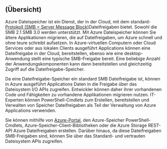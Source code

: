 ## <a name="overview"></a>(Übersicht)

Azure Dateispeicher ist ein Dienst, der in der Cloud, mit dem standard- [Protokoll (SMB = Server Message Block)](https://msdn.microsoft.com/library/windows/desktop/aa365233.aspx)Dateifreigaben bietet. Sowohl die SMB 2.1 SMB 3.0 werden unterstützt. Mit Azure Dateispeicher können Sie ältere Applikationen migrieren, die auf Dateifreigaben, um Azure schnell und ohne teure schreibt aufsetzen. In Azure-virtuellen Computern oder Cloud Services oder aus lokalen Clients ausgeführt Applications können eine Dateifreigabe in der Cloud, bereitstellen, ebenso wie eine desktop-Anwendung stellt eine typische SMB-Freigabe bereit. Eine beliebige Anzahl der Anwendungskomponenten kann dann bereitstellen und gleichzeitig Zugriff auf die Dateifreigabe-Speicher.

Da eine Dateifreigabe-Speicher ein standard SMB Dateifreigabe ist, können in Azure ausgeführt Applications Daten in die Freigabe über das Dateisystem I/O APIs zugreifen. Entwickler können daher ihrer vorhandenen Code und Fähigkeiten zu vorhandene Applikationen migrieren nutzen. IT-Experten können PowerShell-Cmdlets zum Erstellen, bereitstellen und Verwalten von Speicher Dateifreigaben als Teil der Verwaltung von Azure Applications verwenden.

Sie können mithilfe von [Azure-Portal](https://portal.azure.com), den Azure-Speicher PowerShell-Cmdlets, Azure-Speicher-Client-Bibliotheken oder die Azure Storage REST-API Azure Dateifreigaben erstellen. Darüber hinaus, da diese Dateifreigaben SMB-Freigaben sind, können Sie über das Standard- und vertrauten Dateisystem APIs zugreifen.
